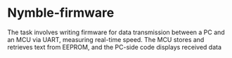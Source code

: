 # Nymble-firmware
The task involves writing firmware for data transmission between a PC and an MCU via UART, measuring real-time speed. The MCU stores and retrieves text from EEPROM, and the PC-side code displays received data 
